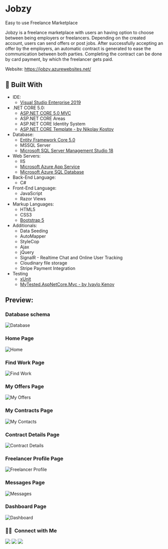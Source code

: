 # Jobzy
Easy to use Freelance Marketplace<br/>

Jobzy is a freelance marketplace with users an having option to choose between being employers or freelancers. Depending on the created account, users can send offers or post jobs. After successfully accepting an offer by the employers, an automatic contract is generated to ease the communication between both parties. Completing the contract can be done by card payment, by which the freelancer gets paid. <br/>

Website: https://jobzy.azurewebsites.net/ <br/>

 🔨 Built With
 --
 
- IDE:
  - [Visual Studio Enterprise 2019](https://visualstudio.microsoft.com/vs/ "Visual Studio Enterprise 2019")
- .NET CORE 5.0:
  - [ASP.NET CORE 5.0 MVC](https://docs.microsoft.com/en-us/aspnet/core/tutorials/first-mvc-app/start-mvc?view=aspnetcore-5.0&tabs=visual-studio "ASP.NET CORE 5.0 MVC")
  - ASP.NET CORE Areas
  - ASP.NET CORE Identity System
  - [ASP.NET CORE Template - by Nikolay Kostov](https://github.com/NikolayIT/ASP.NET-Core-Template "ASP.NET CORE Template - by Nikolay Kostov")
- Database:
  - [Entity Framework Core 5.0](https://docs.microsoft.com/en-us/ef/ "Entity Framework Core 5.0")
  - MSSQL Server
  - [Microsoft SQL Server Management Studio 18](https://cloudblogs.microsoft.com/sqlserver/2019/04/24/sql-server-management-studio-ssms-18-0-released-for-general-availability/, "Microsoft SQL Server Management Studio 18")
- Web Servers:
  - IIS
  - [Microsoft Azure App Service](https://azure.microsoft.com/en-us/services/app-service/ "Microsoft Ezure App Service")
  - [Microsoft Azure SQL Database](https://azure.microsoft.com/en-us/products/azure-sql/database/ "Azure SQL Database")
- Back-End Language:
  - C#
- Front-End Language:
  - JavaScript
  - Razor Views
- Markup Languages:
  - HTML5
  - CSS3
  - [Bootstrap 5](https://getbootstrap.com/docs/5.1/getting-started/introduction/ "Bootstrap 5")
- Additionals:
  - Data Seeding
  - AutoMapper
  - StyleCop
  - Ajax
  - jQuery
  - SignalR - Realtime Chat and Online User Tracking
  - Cloudinary file storage
  - Stripe Payment Integration
- Testing
  - [xUnit](https://xunit.net/ "xUnit")
  - [MyTested.AspNetCore.Mvc - by Ivaylo Kenov](https://github.com/ivaylokenov/MyTested.AspNetCore.Mvc/ "MyTested.AspNetCore.Mvc - by Ivaylo Kenov")

## Preview:

### Database schema
![Database](https://i.postimg.cc/G3Zsb4hF/Screenshot-51.png)

### Home Page
![Home](https://i.postimg.cc/WpJhYs6h/Screenshot-52.png)

### Find Work Page
![Find Work](https://i.postimg.cc/L8m5sLd1/Screenshot-53.png)

### My Offers Page
![My Offers](https://i.postimg.cc/J0b7r4Px/Screenshot-54.png)

### My Contracts Page
![My Contacts](https://i.postimg.cc/gJFfYyQ9/Screenshot-55.png)

### Contract Details Page
![Contract Details](https://i.postimg.cc/3wMLp8Bm/Screenshot-56.png)

### Freelancer Profile Page
![Freelancer Profile](https://i.postimg.cc/cHxBMr8g/Screenshot-57.png)

### Messages Page 
![Messages](https://i.postimg.cc/pr7QHCcz/Screenshot-58.png)

### Dashboard Page 
![Dashboard](https://i.postimg.cc/LsRt2nDC/Screenshot-59.png)

### 🤝🏻  &nbsp;Connect with Me

<a href="https://tonsan-1.web.app/"><img src="https://img.shields.io/badge/portoflio-tonsan--1-blue"/></a>
<a href="https://www.linkedin.com/in/tonsan1/"><img src="https://img.shields.io/badge/-tonsan--1-0A66C2?style=flat&logo=linkedin&logoColor=white"/></a>
<a href="mailto:tonsan221@gmail.com"><img src="https://img.shields.io/badge/-tonsan221@gmail.com-EA4335?style=flat&logo=gmail&logoColor=white"/></a>